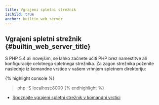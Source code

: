 ```yaml
---
title: Vgrajeni spletni strežnik
isChild: true
anchor: builtin_web_server
---
```


## Vgrajeni spletni strežnik {#builtin_web_server_title}

S PHP 5.4 ali novejšim, se lahko začnete učiti PHP brez namestitve ali konfiguracije celotnega spletnega strežnika.
Za zagon strežnika poženite naslednje iz komandne vrstice v vašem vrhnjem spletnem direktoriju:

{% highlight console %}
> php -S localhost:8000
{% endhighlight %}

* [Spoznajte vgrajeni spletni strežnik v komandni vrstici][cli-server]


[cli-server]: http://php.net/manual/features.commandline.webserver